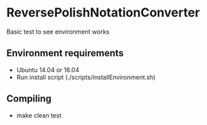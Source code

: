 # ReversePolishNotationConverter
Basic test to see environment works

## Environment requirements
*	Ubuntu 14.04 or 16.04
*	Run install script (./scripts/installEnvironment.sh)

## Compiling
*	make clean test
